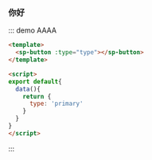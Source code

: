 ### 你好

::: demo AAAA
```html
<template>
  <sp-button :type="type"></sp-button>
</template>

<script>
export default{
  data(){
    return {
      type: 'primary'
    }
  }
}
</script>
```
:::